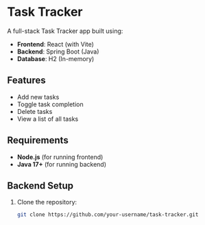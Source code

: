 # Task Tracker

A full-stack Task Tracker app built using:

- **Frontend**: React (with Vite)
- **Backend**: Spring Boot (Java)
- **Database**: H2 (In-memory)

## Features

- Add new tasks
- Toggle task completion
- Delete tasks
- View a list of all tasks

## Requirements

- **Node.js** (for running frontend)
- **Java 17+** (for running backend)

## Backend Setup

1. Clone the repository:
   ```bash
   git clone https://github.com/your-username/task-tracker.git
